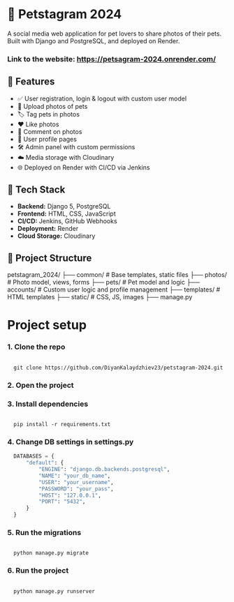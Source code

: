 # 🐾 Petstagram 2024

A social media web application for pet lovers to share photos of their pets. Built with Django and PostgreSQL, and deployed on Render.

### Link to the website: https://petsagram-2024.onrender.com/

## 🚀 Features

- ✅ User registration, login & logout with custom user model  
- 🐶 Upload photos of pets  
- 🏷️ Tag pets in photos  
- ❤️ Like photos  
- 💬 Comment on photos  
- 👤 User profile pages  
- 🛠️ Admin panel with custom permissions  
- ☁️ Media storage with Cloudinary  
- 🌐 Deployed on Render with CI/CD via Jenkins  

## 🧰 Tech Stack

- **Backend:** Django 5, PostgreSQL  
- **Frontend:** HTML, CSS, JavaScript  
- **CI/CD:** Jenkins, GitHub Webhooks  
- **Deployment:** Render  
- **Cloud Storage:** Cloudinary  

## 📁 Project Structure

petstagram_2024/ ├── common/ # Base templates, static files ├── photos/ # Photo model, views, forms ├── pets/ # Pet model and logic ├── accounts/ # Custom user logic and profile management ├── templates/ # HTML templates ├── static/ # CSS, JS, images ├── manage.py


# Project setup

### 1. Clone the repo
   
  ```terminal

    git clone https://github.com/DiyanKalaydzhiev23/petstagram-2024.git

  ```

### 2. Open the project


### 3. Install dependencies
 
   ```terminal
   
     pip install -r requirements.txt
  
   ```

### 4. Change DB settings in settings.py

  ```py
    DATABASES = {
        "default": {
            "ENGINE": "django.db.backends.postgresql",
            "NAME": "your_db_name",
            "USER": "your_username",
            "PASSWORD": "your_pass",
            "HOST": "127.0.0.1",
            "PORT": "5432",
        }
    }
  ```

### 5. Run the migrations

  ```terminal

    python manage.py migrate

  ```

### 6. Run the project

  ```terminal

    python manage.py runserver

  ```
